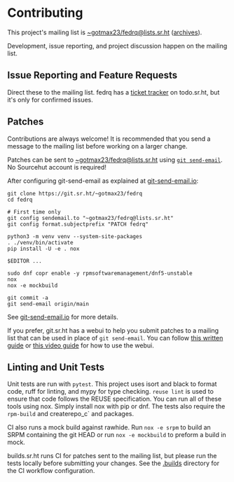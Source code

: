 <!--
SPDX-FileCopyrightText: 2022 Maxwell G <gotmax@e.email>
SPDX-License-Identifier: GPL-2.0-or-later
-->

# Contributing

This project's mailing list is [~gotmax23/fedrq@lists.sr.ht][mailto]
([archives]).

Development, issue reporting, and project discussion happen on the mailing
list.

## Issue Reporting and Feature Requests

Direct these to the mailing list. fedrq has a [ticket tracker][tracker] on
todo.sr.ht, but it's only for confirmed issues.

[tracker]: https://todo.sr.ht/~gotmax23/fedrq

## Patches

Contributions are always welcome!
It is recommended that you send a message to the mailing list before working on
a larger change.

Patches can be sent to [~gotmax23/fedrq@lists.sr.ht][mailto]
using [`git send-email`][1].
No Sourcehut account is required!

After configuring git-send-email as explained at [git-send-email.io][1]:

[mailto]: mailto:~gotmax23/fedrq@lists.sr.ht
[archives]: https://lists.sr.ht/~gotmax23/fedrq
[1]: https://git-send-email.io

```
git clone https://git.sr.ht/~gotmax23/fedrq
cd fedrq

# First time only
git config sendemail.to "~gotmax23/fedrq@lists.sr.ht"
git config format.subjectprefix "PATCH fedrq"

python3 -m venv venv --system-site-packages
. ./venv/bin/activate
pip install -U -e . nox

$EDITOR ...

sudo dnf copr enable -y rpmsoftwaremanagement/dnf5-unstable
nox
nox -e mockbuild

git commit -a
git send-email origin/main
```

See [git-send-email.io][1] for more details.

If you prefer, git.sr.ht has a webui to help you submit patches to a mailing
list that can be used in place of `git send-email`. You can follow [this
written guide][2] or [this video guide][3] for how to use the webui.

[2]: https://man.sr.ht/git.sr.ht/#sending-patches-upstream
[3]: https://spacepub.space/w/no6jnhHeUrt2E5ST168tRL


## Linting and Unit Tests

Unit tests are run with `pytest`.
This project uses isort and black to format code, ruff for linting, and mypy
for type checking.
`reuse lint` is used to ensure that code follows the REUSE specification.
You can run all of these tools using nox. Simply install nox with pip or dnf.
The tests also require the `rpm-build` and createrepo_c` and packages.

CI also runs a mock build against rawhide.
Run `nox -e srpm` to build an SRPM containing the git HEAD
or run `nox -e mockbuild` to preform a build in mock.

builds.sr.ht runs CI for patches sent to the mailing list,
but please run the tests locally before submitting your changes.
See the [.builds] directory for the CI workflow configuration.

[.builds]: https://git.sr.ht/~gotmax23/fedrq/tree/main/item/.builds
